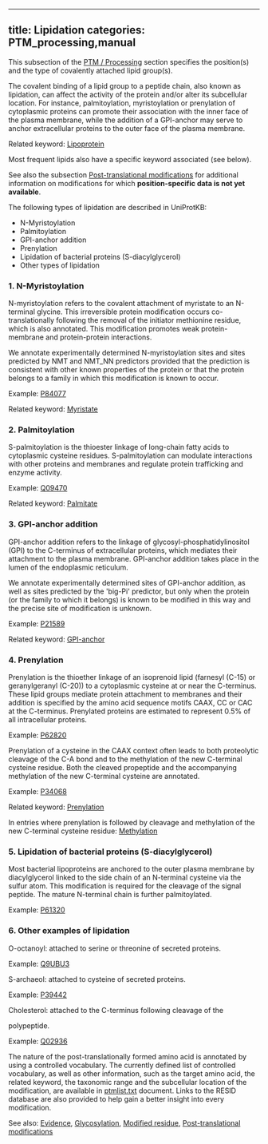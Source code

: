 
---
title: Lipidation
categories: PTM_processing,manual
---

This subsection of the [PTM / Processing](http://www.uniprot.org/help/ptm%5Fprocessing%5Fsection) section specifies the position(s) and the type of covalently attached lipid group(s).

The covalent binding of a lipid group to a peptide chain, also known as lipidation, can affect the activity of the protein and/or alter its subcellular location. For instance, palmitoylation, myristoylation or prenylation of cytoplasmic proteins can promote their association with the inner face of the plasma membrane, while the addition of a GPI-anchor may serve to anchor extracellular proteins to the outer face of the plasma membrane.

Related keyword: [Lipoprotein](http://www.uniprot.org/keywords/KW-0449)  
  
Most frequent lipids also have a specific keyword associated (see below).

See also the subsection [Post-translational modifications](http://www.uniprot.org/help/post%2Dtranslational%5Fmodification) for additional information on modifications for which **position-specific data is not yet available**.

The following types of lipidation are described in UniProtKB:

*   N-Myristoylation
*   Palmitoylation
*   GPI-anchor addition
*   Prenylation
*   Lipidation of bacterial proteins (S-diacylglycerol)
*   Other types of lipidation

### 1\. N-Myristoylation

N-myristoylation refers to the covalent attachment of myristate to an N-terminal glycine. This irreversible protein modification occurs co- translationally following the removal of the initiator methionine residue, which is also annotated. This modification promotes weak protein-membrane and protein-protein interactions.

We annotate experimentally determined N-myristoylation sites and sites predicted by NMT and NMT\_NN predictors provided that the prediction is consistent with other known properties of the protein or that the protein belongs to a family in which this modification is known to occur.  
  
Example: [P84077](http://www.uniprot.org/uniprot/P84077#ptm%5Fprocessing)

Related keyword: [Myristate](http://www.uniprot.org/keywords/KW-0519)

### 2\. Palmitoylation

S-palmitoylation is the thioester linkage of long-chain fatty acids to cytoplasmic cysteine residues. S-palmitoylation can modulate interactions with other proteins and membranes and regulate protein trafficking and enzyme activity.  
  
Example: [Q09470](http://www.uniprot.org/uniprot/Q09470#ptm%5Fprocessing)

Related keyword: [Palmitate](http://www.uniprot.org/keywords/KW-0564)

### 3\. GPI-anchor addition

GPI-anchor addition refers to the linkage of glycosyl-phosphatidylinositol (GPI) to the C-terminus of extracellular proteins, which mediates their attachment to the plasma membrane. GPI-anchor addition takes place in the lumen of the endoplasmic reticulum.

We annotate experimentally determined sites of GPI-anchor addition, as well as sites predicted by the 'big-Pi' predictor, but only when the protein (or the family to which it belongs) is known to be modified in this way and the precise site of modification is unknown.  
  
Example: [P21589](http://www.uniprot.org/uniprot/P21589#ptm_processing)

Related keyword: [GPI-anchor](http://www.uniprot.org/keywords/KW-0336)

### 4\. Prenylation

Prenylation is the thioether linkage of an isoprenoid lipid (farnesyl (C-15) or geranylgeranyl (C-20)) to a cytoplasmic cysteine at or near the C-terminus. These lipid groups mediate protein attachment to membranes and their addition is specified by the amino acid sequence motifs CAAX, CC or CAC at the C-terminus. Prenylated proteins are estimated to represent 0.5% of all intracellular proteins.  
  
Example: [P62820](http://www.uniprot.org/uniprot/P62820#ptm%5Fprocessing)

Prenylation of a cysteine in the CAAX context often leads to both proteolytic cleavage of the C-A bond and to the methylation of the new C-terminal cysteine residue. Both the cleaved propeptide and the accompanying methylation of the new C-terminal cysteine are annotated.  
  
Example: [P34068](http://www.uniprot.org/uniprot/P34068#ptm_processing)

Related keyword: [Prenylation](http://www.uniprot.org/keywords/KW-0636)  
  
In entries where prenylation is followed by cleavage and methylation of the new C-terminal cysteine residue: [Methylation](http://www.uniprot.org/keywords/488)

### 5\. Lipidation of bacterial proteins (S-diacylglycerol)

Most bacterial lipoproteins are anchored to the outer plasma membrane by diacylglycerol linked to the side chain of an N-terminal cysteine via the sulfur atom. This modification is required for the cleavage of the signal peptide. The mature N-terminal chain is further palmitoylated.  
  
Example: [P61320](http://www.uniprot.org/uniprot/P61320#ptm_processing)

### 6\. Other examples of lipidation

O-octanoyl: attached to serine or threonine of secreted proteins.  
  
Example: [Q9UBU3](http://www.uniprot.org/uniprot/Q9UBU3#ptm_processing)

S-archaeol: attached to cysteine of secreted proteins.  
  
Example: [P39442](http://www.uniprot.org/uniprot/P39442#ptm_processing)

Cholesterol: attached to the C-terminus following cleavage of the  
  
polypeptide.  
  
Example: [Q02936](http://www.uniprot.org/uniprot/Q02936#ptm_processing)

The nature of the post-translationally formed amino acid is annotated by using a controlled vocabulary. The currently defined list of controlled vocabulary, as well as other information, such as the target amino acid, the related keyword, the taxonomic range and the subcellular location of the modification, are available in [ptmlist.txt](http://www.uniprot.org/docs/ptm) document. Links to the RESID database are also provided to help gain a better insight into every modification.

See also: [Evidence](http://www.uniprot.org/manual/evidences), [Glycosylation](http://www.uniprot.org/manual/carbohyd), [Modified residue](http://www.uniprot.org/manual/mod_res), [Post-translational modifications](http://www.uniprot.org/help/post-translational_modification)
        
